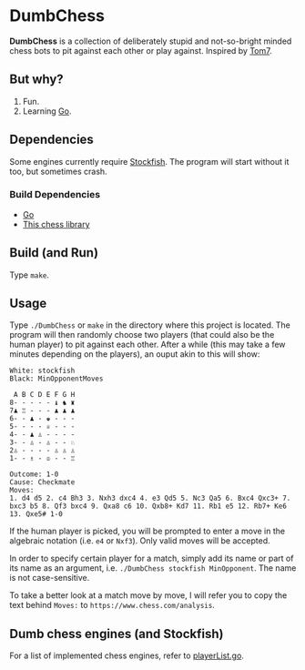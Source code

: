 # DumbChess

**DumbChess** is a collection of deliberately stupid and not-so-bright minded chess bots to pit against each other or play against. Inspired by [Tom7](http://tom7.org/chess/).

## But why?

1. Fun.
2. Learning [Go](https://go.dev).

## Dependencies

Some engines currently require [Stockfish](https://stockfishchess.org/). The program will start without it too, but sometimes crash.

### Build Dependencies

- [Go](https://go.dev)
- [This chess library](https://github.com/notnil/chess)

## Build (and Run)

Type `make`.

## Usage

Type `./DumbChess` or `make` in the directory where this project is located. The program will then randomly choose two players (that could also be the human player) to pit against each other. After a while (this may take a few minutes depending on the players), an ouput akin to this will show:

```
White: stockfish
Black: MinOpponentMoves

 A B C D E F G H
8- - - - - ♝ ♞ ♜
7♟ ♖ - - - ♟ ♟ ♟
6- - ♟ - ♚ - - -
5- - - - ♕ - - -
4- - ♟ ♙ - - - -
3- - ♙ - ♙ - - ♘
2♙ - - - - ♙ ♙ ♙
1- - ♗ - ♔ - - ♖

Outcome: 1-0
Cause: Checkmate
Moves:
1. d4 d5 2. c4 Bh3 3. Nxh3 dxc4 4. e3 Qd5 5. Nc3 Qa5 6. Bxc4 Qxc3+ 7. bxc3 b5 8. Qf3 bxc4 9. Qxa8 c6 10. Qxb8+ Kd7 11. Rb1 e5 12. Rb7+ Ke6 13. Qxe5# 1-0
```

If the human player is picked, you will be prompted to enter a move in the algebraic notation (i.e. `e4` or `Nxf3`). Only valid moves will be accepted.

In order to specify certain player for a match, simply add its name or part of its name as an argument, i.e. `./DumbChess stockfish MinOpponent`. The name is not case-sensitive.

To take a better look at a match move by move, I will refer you to copy the text behind `Moves:` to `https://www.chess.com/analysis`.

## Dumb chess engines (and Stockfish)

For a list of implemented chess engines, refer to [playerList.go](playerList.go).
